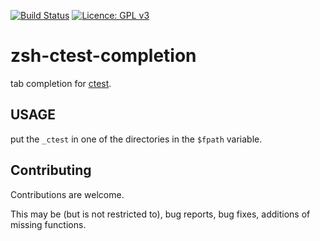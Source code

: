 [![Build Status](https://travis-ci.org/pseyfert/zsh-ctest-completion.svg?branch=master)](https://travis-ci.org/pseyfert/zsh-ctest-completion)
[![Licence: GPL v3](https://img.shields.io/github/license/pseyfert/zsh-ctest-completion.svg)](LICENSE)

# zsh-ctest-completion
tab completion for [ctest](https://cmake.org/cmake/help/v3.14/manual/ctest.1.html).

## USAGE
put the `_ctest` in one of the directories in the `$fpath` variable.

## Contributing
Contributions are welcome.

This may be (but is not restricted to), bug reports, bug fixes, additions of missing functions.
